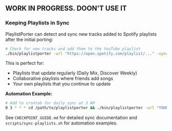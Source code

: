 ## WORK IN PROGRESS. DOON'T USE IT

### Keeping Playlists in Sync

PlaylistPorter can detect and sync new tracks added to Spotify playlists after the initial porting:

```bash
# Check for new tracks and add them to the YouTube playlist
./bin/playlistporter -url "https://open.spotify.com/playlist/..." -sync
```

This is perfect for:
- Playlists that update regularly (Daily Mix, Discover Weekly)
- Collaborative playlists where friends add songs
- Your own playlists that you continue to update

**Automation Example:**
```bash
# Add to crontab for daily sync at 3 AM
0 3 * * * cd /path/to/playlistporter && ./bin/playlistporter -url "YOUR_PLAYLIST" -sync -max-tracks 20
```

See `CHECKPOINT_GUIDE.md` for detailed sync documentation and `scripts/sync-playlists.sh` for automation examples.
